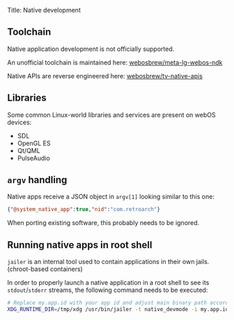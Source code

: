 Title: Native development

## Toolchain
Native application development is not officially supported.

An unofficial toolchain is maintained here: [webosbrew/meta-lg-webos-ndk](https://github.com/webosbrew/meta-lg-webos-ndk)

Native APIs are reverse engineered here: [webosbrew/tv-native-apis](https://github.com/webosbrew/tv-native-apis)

## Libraries
Some common Linux-world libraries and services are present on webOS devices:

 * SDL
 * OpenGL ES
 * Qt/QML
 * PulseAudio

## `argv` handling
Native apps receive a JSON object in `argv[1]` looking similar to this one:
```json
{"@system_native_app":true,"nid":"com.retroarch"}
```

When porting existing software, this probably needs to be ignored.

## Running native apps in root shell
`jailer` is an internal tool used to contain applications in their own jails.
(chroot-based containers)

In order to properly launch a native application in a root shell to see its
`stdout`/`stderr` streams, the following command needs to be executed:
```sh
# Replace my.app.id with your app id and adjust main binary path accordingly
XDG_RUNTIME_DIR=/tmp/xdg /usr/bin/jailer -t native_devmode -i my.app.id -p /media/developer/apps/usr/palm/applications/my.app.id /media/developer/apps/usr/palm/applications/my.app.id/main-binary-name '{"@system_native_app":true,"nid":"my.app.id"}' --my-extra-options
```
